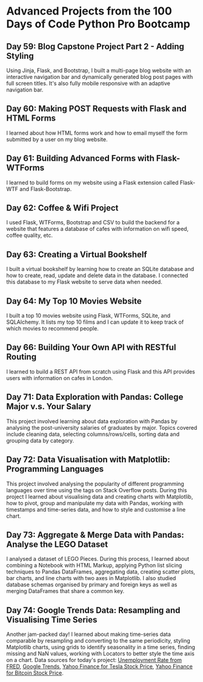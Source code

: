 <h1> Advanced Projects from the 100 Days of Code Python Pro Bootcamp </h1>

<h2> Day 59: Blog Capstone Project Part 2 - Adding Styling </h2>
Using Jinja, Flask, and Bootstrap, I built a multi-page blog website with an interactive navigation bar and dynamically generated blog post pages with full screen titles. It's also fully mobile responsive with an adaptive navigation bar.

<h2> Day 60: Making POST Requests with Flask and HTML Forms </h2>
I learned about how HTML forms work and how to email myself the form submitted by a user on my blog website.

<h2> Day 61: Building Advanced Forms with Flask-WTForms </h2>
I learned to build forms on my website using a Flask extension called Flask-WTF and Flask-Bootstrap.

<h2> Day 62: Coffee & Wifi Project </h2>
I used Flask, WTForms, Bootstrap and CSV to build the backend for a website that features a database of cafes with information on wifi speed, coffee quality, etc.

<h2> Day 63: Creating a Virtual Bookshelf </h2>
I built a virtual bookshelf by learning how to create an SQLite database and how to create, read, update and delete data in the database. I connected this database to my Flask website to serve data when needed.

<h2> Day 64: My Top 10 Movies Website </h2>
I built a top 10 movies website using Flask, WTForms, SQLite, and SQLAlchemy. It lists my top 10 films and I can update it to keep track of  which movies to recommend people.

<h2> Day 66: Building Your Own API with RESTful Routing</h2>
I learned to build a REST API from scratch using Flask and this API provides users with information on cafes in London.

<h2> Day 71: Data Exploration with Pandas: College Major v.s. Your Salary </h2>
This project involved learning about data exploration with Pandas by analysing the post-university salaries of graduates by major. Topics covered include cleaning data, selecting columns/rows/cells, sorting data and grouping data by category.

<h2> Day 72: Data Visualisation with Matplotlib: Programming Languages </h2>
This project involved analysing the popularity of different programming languages over time using the tags on Stack Overflow posts. During this project I learned about visualising data and creating charts with Matplotlib, how to pivot, group and manipulate my data with Pandas, working with timestamps and time-series data, and how to style and customise a line chart.

<h2> Day 73: Aggregate & Merge Data with Pandas: Analyse the LEGO Dataset </h2>
I analysed a dataset of LEGO Pieces. During this process, I learned about combining a Notebook with HTML Markup, applying Python list slicing techniques to Pandas DataFrames, aggregating data, creating scatter plots, bar charts, and line charts with two axes in Matplotlib. I also studied  database schemas organised by primary and foreign keys as well as merging DataFrames that share a common key.

<h2> Day 74: Google Trends Data: Resampling and Visualising Time Series </h2>

Another jam-packed day! I learned about making time-series data comparable by resampling and converting to the same periodicity, styling Matplotlib charts, using grids to identify seasonality in a time series, finding missing and NaN values, working with Locators to better style the time axis on a chart. Data sources for today's project: <a href="https://fred.stlouisfed.org/series/UNRATE/">Unemployment Rate from FRED</a>, <a href="https://trends.google.com/trends/explore">Google Trends</a>, <a href="https://finance.yahoo.com/quote/TSLA/history?p=TSLA">Yahoo Finance for Tesla Stock Price</a>, <a href="https://finance.yahoo.com/quote/BTC-USD/history?p=BTC-USD">Yahoo Finance for Bitcoin Stock Price</a>.
